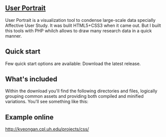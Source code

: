 ## <a href="http://kyeongan.cpl.uh.edu/projects/css/">User Portrait</a>
User Portrait is a visualization tool to condense large-scale data specially Affective User Study. It was bulit HTML5+CSS3 when it came out. But I built this tools with PHP whilch allows to draw many research data in a quick manner.

## Quick start
Few quick start options are available:
Download the latest release.

## What's included
Within the download you'll find the following directories and files, logically grouping common assets and providing both compiled and minified variations. You'll see something like this:


## Example online
http://kyeongan.cpl.uh.edu/projects/css/
